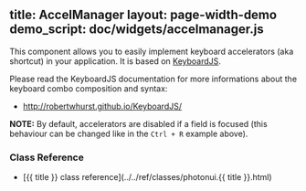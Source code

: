 title: AccelManager
layout: page-width-demo
demo_script: doc/widgets/accelmanager.js
---

This component allows you to easily implement keyboard accelerators (aka shortcut) in your application. It is based on [KeyboardJS][kbjs].

Please read the KeyboardJS documentation for more informations about the keyboard combo composition and syntax:

* http://robertwhurst.github.io/KeyboardJS/


**NOTE:** By default, accelerators are disabled if a field is focused (this behaviour can be changed like in the  `Ctrl + R` example above).

[kbjs]: https://github.com/RobertWHurst/KeyboardJS


### Class Reference

* [{{ title }} class reference](../../ref/classes/photonui.{{ title }}.html)

